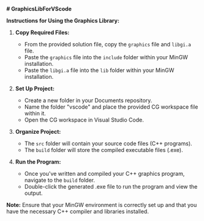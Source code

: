 **# GraphicsLibForVScode**

**Instructions for Using the Graphics Library:**

1. **Copy Required Files:**
   * From the provided solution file, copy the `graphics` file and `libgi.a` file.
   * Paste the `graphics` file into the `include` folder within your MinGW installation.
   * Paste the `libgi.a` file into the `lib` folder within your MinGW installation.

2. **Set Up Project:**
   * Create a new folder in your Documents repository.
   * Name the folder "vscode" and place the provided CG workspace file within it.
   * Open the CG workspace in Visual Studio Code.

3. **Organize Project:**
   * The `src` folder will contain your source code files (C++ programs).
   * The `build` folder will store the compiled executable files (.exe).

4. **Run the Program:**
   * Once you've written and compiled your C++ graphics program, navigate to the `build` folder.
   * Double-click the generated .exe file to run the program and view the output.

**Note:** Ensure that your MinGW environment is correctly set up and that you have the necessary C++ compiler and libraries installed.
